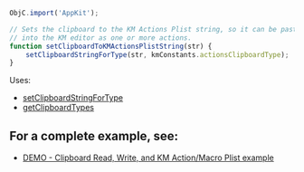 
```js
ObjC.import('AppKit');

// Sets the clipboard to the KM Actions Plist string, so it can be pasted
// into the KM editor as one or more actions.
function setClipboardToKMActionsPlistString(str) {
	setClipboardStringForType(str, kmConstants.actionsClipboardType);
}
```

Uses:
* [setClipboardStringForType](JXA%2FsetClipboardStringForType)
* [getClipboardTypes](JXA%2FgetClipboardTypes)

## For a complete example, see:
* [DEMO - Clipboard Read, Write, and KM Action/Macro Plist example](JXA%2FDEMO%20-%20Clipboard%20Read%2C%20Write%2C%20and%20KM%20Action%20Macro%20Plist%20example)